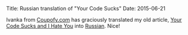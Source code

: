 Title: Russian translation of "Your Code Sucks"
Date: 2015-06-21

Ivanka from <a href="http://www.coupofy.com">Coupofy.com</a> has graciously
translated my old article,
[Your Code Sucks and I Hate You]({filename}/pages/your-code-sucks-and-i-hate-you.md)
into
[Russian]("http://translate.coupofy.com/your-code-sucks-and-i-hate-you/").
Nice!
